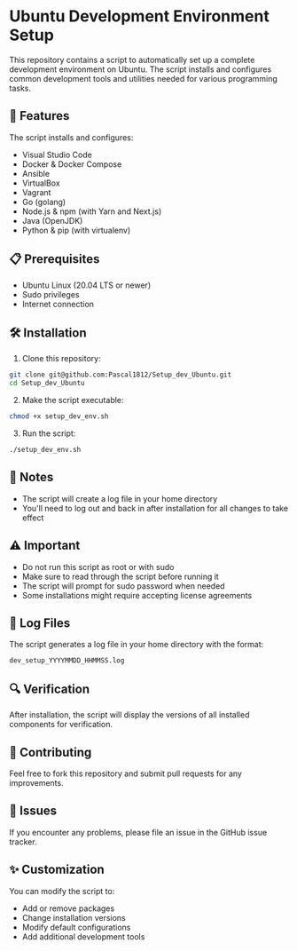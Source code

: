 # Ubuntu Development Environment Setup

This repository contains a script to automatically set up a complete development environment on Ubuntu. The script installs and configures common development tools and utilities needed for various programming tasks.

## 🚀 Features

The script installs and configures:

- Visual Studio Code
- Docker & Docker Compose
- Ansible
- VirtualBox
- Vagrant
- Go (golang)
- Node.js & npm (with Yarn and Next.js)
- Java (OpenJDK)
- Python & pip (with virtualenv)

## 📋 Prerequisites

- Ubuntu Linux (20.04 LTS or newer)
- Sudo privileges
- Internet connection

## 🛠️ Installation

1. Clone this repository:
```bash
git clone git@github.com:Pascal1812/Setup_dev_Ubuntu.git
cd Setup_dev_Ubuntu
```

2. Make the script executable:
```bash
chmod +x setup_dev_env.sh
```

3. Run the script:
```bash
./setup_dev_env.sh
```

## 📝 Notes

- The script will create a log file in your home directory
- You'll need to log out and back in after installation for all changes to take effect

## ⚠️ Important

- Do not run this script as root or with sudo
- Make sure to read through the script before running it
- The script will prompt for sudo password when needed
- Some installations might require accepting license agreements

## 📜 Log Files

The script generates a log file in your home directory with the format:
```
dev_setup_YYYYMMDD_HHMMSS.log
```

## 🔍 Verification

After installation, the script will display the versions of all installed components for verification.

## 🤝 Contributing

Feel free to fork this repository and submit pull requests for any improvements.

## 🐛 Issues

If you encounter any problems, please file an issue in the GitHub issue tracker.

## ✨ Customization

You can modify the script to:
- Add or remove packages
- Change installation versions
- Modify default configurations
- Add additional development tools